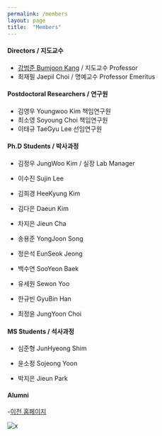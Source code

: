 ```yaml
---
permalink: /members
layout: page
title:  "Members"
---
```


#### Directors / 지도교수

- [강범준 Bumjoon Kang](/professor) / 지도교수 Professor
- 최재필 Jaepil Choi / 명예교수 Professor Emeritus

#### Postdoctoral Researchers / 연구원
- 김영우 Youngwoo Kim 책임연구원
- 최소영 Soyoung Choi 책임연구원
- 이태규 TaeGyu Lee 선임연구원

#### Ph.D Students / 박사과정
- 김정우 JungWoo Kim / 실장 Lab Manager
- 이수진 Sujin Lee

- 김희경 HeeKyung Kim
- 김다은 Daeun Kim
- 차지은 Jieun Cha
- 송용준 YongJoon Song
- 정은석 EunSeok Jeong
- 백수연 SooYeon Baek
- 유세원 Sewon Yoo
- 한규빈 GyuBin Han
- 최정윤 JungYoon Choi

#### MS Students / 석사과정
- 심준형 JunHyeong Shim
- 윤소정 Sojeong Yoon

- 박지은 Jieun Park
  
#### Alumni
-[이전 홈페이지](https://laus.snu.ac.kr/)

![x](../../_img/posts/2023_gunsan.jpg)
